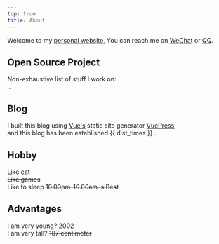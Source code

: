 ```yaml
---
top: true
title: About
---
```


<span>
    <p>
        Welcome to my <a href="../../">personal website</a>,
        You can reach me on
        <a href="https://pic4.zhimg.com/v2-6cd96e76699f0459b35aa58ff3577267_r.jpg">WeChat</a> or
        <a href="https://pic1.zhimg.com/v2-65f5e198d3f046fdb668f8d4838b4050_r.jpg">QQ</a>.
    </p>
    <h2>Open Source Project</h2>
    Non-exhaustive list of stuff I work on:</br>
    ..
    <h2>Blog</h2>
    I built this blog using <a href="https://vuejs.org">Vue's</a> static site generator <a
        href="https://vuepress.vuejs.org/">VuePress</a>,</br>
    and this blog has been established {{ dist_times }} .
    <h2>Hobby</h2>
    Like cat</br>
    <s>Like games</s></br>
    Like to sleep <s>10.00pm-10.00am is Best</s>
    <h2>Advantages</h2>
    I am very young? <s>2002</s></br>
    I am very tall? <s>187 centimeter</s>
</span>


<script>
    export default {
        props: ['slot-key'],
        data() {
            return {
                dist_times: "xx days xx h xx m xx s"
            };
        },
        methods: {
            refresh() {
                let start_date = '2020-01-20 00:15:00.0';
                start_date = start_date.substring(0, 19);
                start_date = start_date.replace(/-/g, '/');
                let start_timestamp = new Date(start_date).getTime();
                let now_timestamp = new Date();

                let dist_timestamp = now_timestamp - start_timestamp;
                let dist_days = Math.floor(dist_timestamp / (24 * 3600 * 1000));
                let dist_hours = Math.floor((dist_timestamp % (24 * 3600 * 1000)) / (3600 * 1000));
                let dist_mins = Math.floor((dist_timestamp % (3600 * 1000)) / (60 * 1000));
                let dist_secs = Math.floor((dist_timestamp % (60 * 1000)) / 1000);
                this.dist_times = `${dist_days} days ${dist_hours} h ${dist_mins} m ${dist_secs} s`;
            }
        },
        mounted() {
            this.refresh();
            setInterval(this.refresh, 1000);
        }
    }
</script>

<link rel="stylesheet" href="https://ico.z01.com/zico.min.css">
